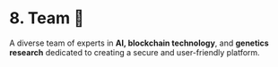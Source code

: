 # 8. Team 👥  
A diverse team of experts in **AI, blockchain technology**, and **genetics research** dedicated to creating a secure and user-friendly platform.
